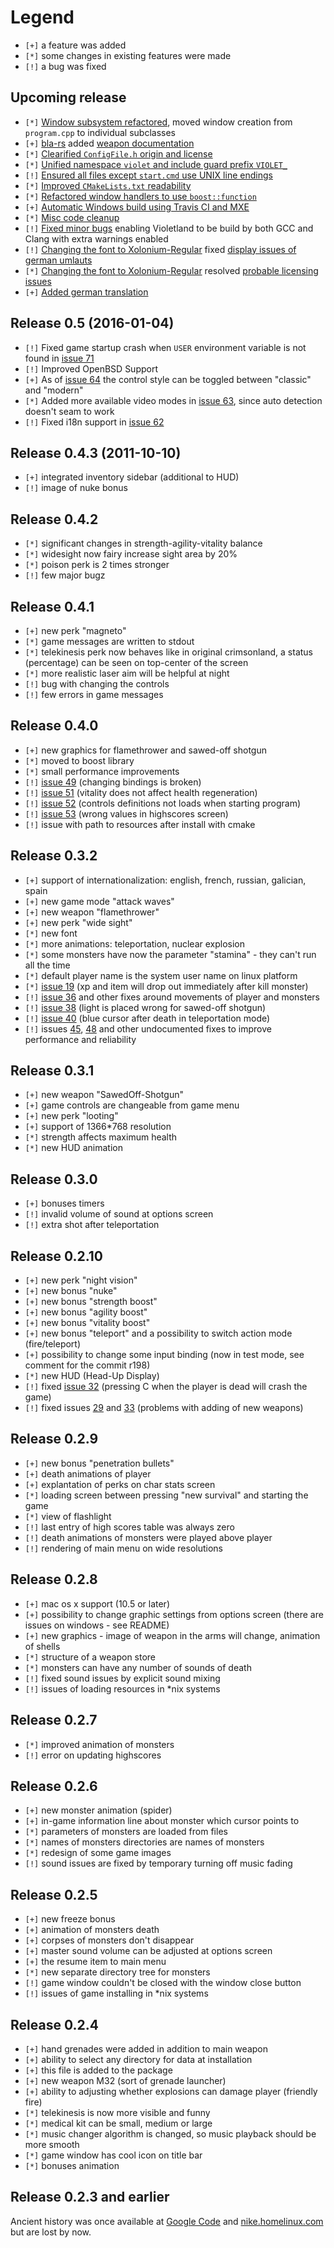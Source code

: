 Legend
======

 * `[+]` a feature was added
 * `[*]` some changes in existing features were made
 * `[!]` a bug was fixed


Upcoming release
----------------

 * `[*]` [Window subsystem refactored](https://github.com/ooxi/violetland/pull/96), moved window creation from `program.cpp` to individual subclasses
 * `[+]` [bla-rs](https://github.com/bla-rs) added [weapon documentation](https://github.com/ooxi/violetland/pull/98)
 * `[*]` [Clearified `ConfigFile.h` origin and license](https://github.com/ooxi/violetland/commit/ebb4081312dbbfc076fe02f698cf89c057526b44)
 * `[*]` [Unified namespace `violet` and include guard prefix `VIOLET_`](https://github.com/ooxi/violetland/pull/95)
 * `[!]` [Ensured all files except `start.cmd` use UNIX line endings](https://github.com/ooxi/violetland/pull/94)
 * `[*]` [Improved `CMakeLists.txt` readability](https://github.com/ooxi/violetland/pull/93)
 * `[*]` [Refactored window handlers to use `boost::function`](https://github.com/ooxi/violetland/pull/91)
 * `[+]` [Automatic Windows build using Travis CI and MXE](https://github.com/ooxi/violetland/pull/90)
 * `[*]` [Misc code cleanup](https://github.com/ooxi/violetland/pull/87)
 * `[!]` [Fixed minor bugs](https://github.com/ooxi/violetland/pull/83) enabling Violetland to be build by both GCC and Clang with extra warnings enabled
 * `[!]` [Changing the font to Xolonium-Regular](https://github.com/ooxi/violetland/pull/82) fixed [display issues of german umlauts](https://github.com/ooxi/violetland/issues/81)
 * `[*]` [Changing the font to Xolonium-Regular](https://github.com/ooxi/violetland/pull/82) resolved [probable licensing issues](https://github.com/ooxi/violetland/issues/73)
 * `[+]` [Added german translation](https://github.com/ooxi/violetland/pull/80)

Release 0.5 (2016-01-04)
------------------------

 * `[!]` Fixed game startup crash when `USER` environment variable is not found in [issue 71](https://github.com/ooxi/violetland/issues/71)
 * `[!]` Improved OpenBSD Support
 * `[+]` As of [issue 64](https://github.com/ooxi/violetland/pull/64) the control style can be toggled between "classic" and "modern"
 * `[*]` Added more available video modes in [issue 63](https://github.com/ooxi/violetland/pull/63), since auto detection doesn't seam to work
 * `[!]` Fixed i18n support in [issue 62](https://github.com/ooxi/violetland/pull/62)

Release 0.4.3 (2011-10-10)
--------------------------

 * `[+]` integrated inventory sidebar (additional to HUD)
 * `[!]` image of nuke bonus

Release 0.4.2
-------------

 * `[*]` significant changes in strength-agility-vitality balance
 * `[*]` widesight now fairy increase sight area by 20%
 * `[*]` poison perk is 2 times stronger
 * `[!]` few major bugz

Release 0.4.1
-------------

 * `[+]` new perk "magneto"
 * `[*]` game messages are written to stdout
 * `[*]` telekinesis perk now behaves like in original crimsonland, a status (percentage) can be seen on top-center of the screen
 * `[*]` more realistic laser aim will be helpful at night
 * `[!]` bug with changing the controls
 * `[!]` few errors in game messages

Release 0.4.0
-------------

 * `[+]` new graphics for flamethrower and sawed-off shotgun
 * `[*]` moved to boost library
 * `[*]` small performance improvements
 * `[!]` [issue 49](https://github.com/ooxi/violetland/issues/49) (changing bindings is broken)
 * `[!]` [issue 51](https://github.com/ooxi/violetland/issues/51) (vitality does not affect health regeneration)
 * `[!]` [issue 52](https://github.com/ooxi/violetland/issues/52) (controls definitions not loads when starting program)
 * `[!]` [issue 53](https://github.com/ooxi/violetland/issues/53) (wrong values in highscores screen)
 * `[!]` issue with path to resources after install with cmake

Release 0.3.2
-------------

 * `[+]` support of internationalization: english, french, russian, galician, spain
 * `[+]` new game mode "attack waves"
 * `[+]` new weapon "flamethrower"
 * `[+]` new perk "wide sight"
 * `[*]` new font
 * `[*]` more animations: teleportation, nuclear explosion
 * `[*]` some monsters have now the parameter "stamina" - they can't run all the time
 * `[*]` default player name is the system user name on linux platform
 * `[*]` [issue 19](https://github.com/ooxi/violetland/issues/19) (xp and item will drop out immediately after kill monster)
 * `[!]` [issue 36](https://github.com/ooxi/violetland/issues/36) and other fixes around movements of player and monsters
 * `[!]` [issue 38](https://github.com/ooxi/violetland/issues/38) (light is placed wrong for sawed-off shotgun)
 * `[!]` [issue 40](https://github.com/ooxi/violetland/issues/40) (blue cursor after death in teleportation mode)
 * `[!]` issues [45](https://github.com/ooxi/violetland/issues/45), [48](https://github.com/ooxi/violetland/issues/48) and other undocumented fixes to improve performance and reliability

Release 0.3.1
-------------

 * `[+]` new weapon "SawedOff-Shotgun"
 * `[+]` game controls are changeable from game menu
 * `[+]` new perk "looting"
 * `[+]` support of 1366*768 resolution
 * `[*]` strength affects maximum health
 * `[*]` new HUD animation

Release 0.3.0
-------------

 * `[+]` bonuses timers
 * `[!]` invalid volume of sound at options screen
 * `[!]` extra shot after teleportation

Release 0.2.10
--------------

 * `[+]` new perk "night vision"
 * `[+]` new bonus "nuke"
 * `[+]` new bonus "strength boost"
 * `[+]` new bonus "agility boost"
 * `[+]` new bonus "vitality boost"
 * `[+]` new bonus "teleport" and a possibility to switch action mode (fire/teleport)
 * `[+]` possibility to change some input binding (now in test mode, see comment for the commit r198)
 * `[*]` new HUD (Head-Up Display)
 * `[!]` fixed [issue 32](https://github.com/ooxi/violetland/issues/32) (pressing C when the player is dead will crash the game)
 * `[!]` fixed issues [29](https://github.com/ooxi/violetland/issues/29) and [33](https://github.com/ooxi/violetland/issues/33) (problems with adding of new weapons)

Release 0.2.9
-------------

 * `[+]` new bonus "penetration bullets"
 * `[+]` death animations of player
 * `[+]` explantation of perks on char stats screen
 * `[*]` loading screen between pressing "new survival" and starting the game
 * `[*]` view of flashlight
 * `[!]` last entry of high scores table was always zero
 * `[!]` death animations of monsters were played above player
 * `[!]` rendering of main menu on wide resolutions

Release 0.2.8
-------------

 * `[+]` mac os x support (10.5 or later)
 * `[+]` possibility to change graphic settings from options screen (there are issues on windows - see README)
 * `[+]` new graphics - image of weapon in the arms will change, animation of shells
 * `[*]` structure of a weapon store
 * `[*]` monsters can have any number of sounds of death
 * `[!]` fixed sound issues by explicit sound mixing
 * `[!]` issues of loading resources in *nix systems

Release 0.2.7
-------------

 * `[*]` improved animation of monsters
 * `[!]` error on updating highscores

Release 0.2.6
-------------

 * `[+]` new monster animation (spider)
 * `[+]` in-game information line about monster which cursor points to
 * `[*]` parameters of monsters are loaded from files
 * `[*]` names of monsters directories are names of monsters
 * `[*]` redesign of some game images
 * `[!]` sound issues are fixed by temporary turning off music fading

Release 0.2.5
-------------

 * `[+]` new freeze bonus
 * `[+]` animation of monsters death
 * `[+]` corpses of monsters don't disappear
 * `[+]` master sound volume can be adjusted at options screen
 * `[+]` the resume item to main menu
 * `[*]` new separate directory tree for monsters
 * `[!]` game window couldn't be closed with the window close button
 * `[!]` issues of game installing in *nix systems

Release 0.2.4
-------------

 * `[+]` hand grenades were added in addition to main weapon
 * `[+]` ability to select any directory for data at installation
 * `[+]` this file is added to the package
 * `[+]` new weapon M32 (sort of grenade launcher)
 * `[+]` ability to adjusting whether explosions can damage player (friendly fire)
 * `[*]` telekinesis is now more visible and funny
 * `[*]` medical kit can be small, medium or large
 * `[*]` music changer algorithm is changed, so music playback should be more smooth
 * `[*]` game window has cool icon on title bar
 * `[*]` bonuses animation

Release 0.2.3 and earlier
-------------------------

Ancient history was once available at
[Google Code](http://code.google.com/p/violetland/updates/list) and
[nike.homelinux.com](http://nike.homeunix.com/violetland/) but are lost by now.

